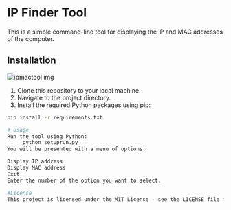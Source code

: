 # IP Finder Tool

This is a simple command-line tool for displaying the IP and MAC addresses of the computer.

## Installation
![ipmactool img](https://github.com/HARISHKUMAR023/IPMAC/assets/88447060/a7e61ce9-1600-4efc-9d2c-8bfe35bb28f4)

1. Clone this repository to your local machine.
2. Navigate to the project directory.
3. Install the required Python packages using pip:

```bash
pip install -r requirements.txt

# Usage
Run the tool using Python:
     python setuprun.py
You will be presented with a menu of options:

Display IP address
Display MAC address
Exit
Enter the number of the option you want to select.

#License
This project is licensed under the MIT License - see the LICENSE file for details.
